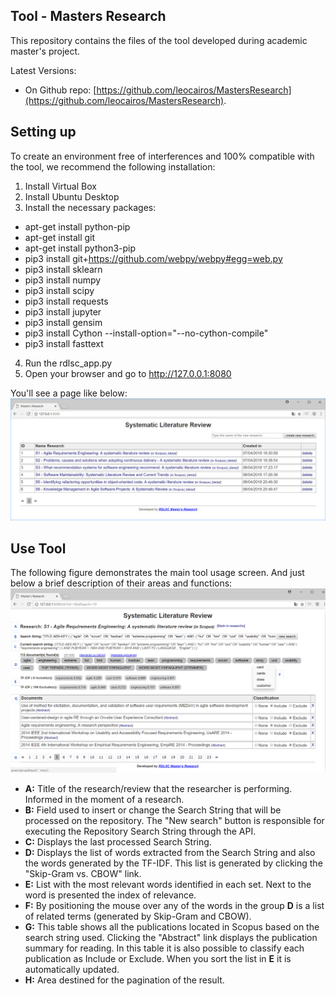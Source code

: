 Tool - Masters Research
-----
This repository contains the files of the tool developed during academic master's project.

Latest Versions:

- On Github repo: [https://github.com/leocairos/MastersResearch](https://github.com/leocairos/MastersResearch).


Setting up
-----

To create an environment free of interferences and 100% compatible with the tool, we recommend the following installation:
1. Install Virtual Box 
2. Install Ubuntu Desktop
3. Install the necessary packages:
+ apt-get install python-pip
+ apt-get install git
+ apt-get install python3-pip
+ pip3 install git+https://github.com/webpy/webpy#egg=web.py
+ pip3 install sklearn
+ pip3 install numpy
+ pip3 install scipy
+ pip3 install requests
+ pip3 install jupyter
+ pip3 install gensim
+	pip3 install Cython --install-option="--no-cython-compile"
+	pip3 install fasttext
4. Run the rdlsc_app.py 
5. Open your browser and go to http://127.0.0.1:8080

You'll see a page like below:
  ![](https://github.com/leocairos/MastersResearch/blob/master/screenshots/tool_index.png?raw=yes)
    
Use Tool
-----

The following figure demonstrates the main tool usage screen. And just below a brief description of their areas and functions:
![](https://github.com/leocairos/MastersResearch/blob/master/screenshots/tool_slr_detail.png?raw=yes)
+ **A:** Title of the research/review that the researcher is performing. Informed in the moment of a research.
+ **B:** Field used to insert or change the Search String that will be processed on the repository. The "New search" button is responsible for executing the Repository Search String through the API.
+ **C:** Displays the last processed Search String.
+ **D:** Displays the list of words extracted from the Search String and also the words generated by the TF-IDF. This list is generated by clicking the "Skip-Gram vs. CBOW" link.
+ **E:** List with the most relevant words identified in each set. Next to the word is presented the index of relevance.
+ **F:** By positioning the mouse over any of the words in the group **D** is a list of related terms (generated by Skip-Gram and CBOW).
+ **G:** This table shows all the publications located in Scopus based on the search string used. Clicking the "Abstract" link displays the publication summary for reading. In this table it is also possible to classify each publication as Include or Exclude. When you sort the list in **E** it is automatically updated.
+ **H:** Area destined for the pagination of the result.
